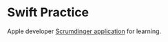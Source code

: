 # Swift Practice

Apple developer [Scrumdinger application](https://developer.apple.com/tutorials/app-dev-training) for learning.